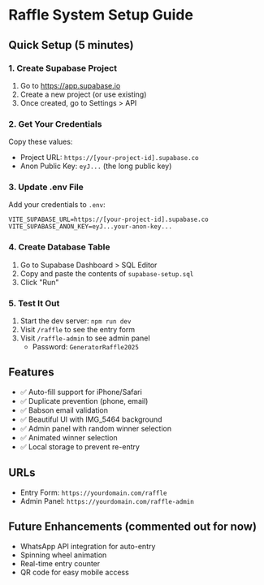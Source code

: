 # Raffle System Setup Guide

## Quick Setup (5 minutes)

### 1. Create Supabase Project
1. Go to https://app.supabase.io
2. Create a new project (or use existing)
3. Once created, go to Settings > API

### 2. Get Your Credentials
Copy these values:
- Project URL: `https://[your-project-id].supabase.co`
- Anon Public Key: `eyJ...` (the long public key)

### 3. Update .env File
Add your credentials to `.env`:
```
VITE_SUPABASE_URL=https://[your-project-id].supabase.co
VITE_SUPABASE_ANON_KEY=eyJ...your-anon-key...
```

### 4. Create Database Table
1. Go to Supabase Dashboard > SQL Editor
2. Copy and paste the contents of `supabase-setup.sql`
3. Click "Run"

### 5. Test It Out
1. Start the dev server: `npm run dev`
2. Visit `/raffle` to see the entry form
3. Visit `/raffle-admin` to see admin panel
   - Password: `GeneratorRaffle2025`

## Features
- ✅ Auto-fill support for iPhone/Safari
- ✅ Duplicate prevention (phone, email)
- ✅ Babson email validation
- ✅ Beautiful UI with IMG_5464 background
- ✅ Admin panel with random winner selection
- ✅ Animated winner selection
- ✅ Local storage to prevent re-entry

## URLs
- Entry Form: `https://yourdomain.com/raffle`
- Admin Panel: `https://yourdomain.com/raffle-admin`

## Future Enhancements (commented out for now)
- WhatsApp API integration for auto-entry
- Spinning wheel animation
- Real-time entry counter
- QR code for easy mobile access